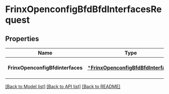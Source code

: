 # FrinxOpenconfigBfdBfdInterfacesRequest

## Properties
Name | Type | Description | Notes
------------ | ------------- | ------------- | -------------
**FrinxOpenconfigBfdinterfaces** | [***FrinxOpenconfigBfdBfdInterfaces**](frinx.openconfig.bfd.bfd.Interfaces.md) |  | [optional] [default to null]

[[Back to Model list]](../README.md#documentation-for-models) [[Back to API list]](../README.md#documentation-for-api-endpoints) [[Back to README]](../README.md)


